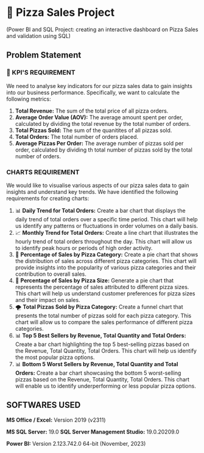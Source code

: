 # 🍕 Pizza Sales Project
(Power BI and SQL Project: creating an interactive dashboard on Pizza Sales and validation using SQL)

## Problem Statement
### 📏 KPI'S REQUIREMENT
We need to analyse key indicators for our pizza sales data to gain insights into our business performance. Specifically, we want to calculate the following metrics:

1. **Total Revenue:** The sum of the total price of all pizza orders.
2. **Average Order Value (AOV):** The average amount spent per order, calculated by dividing the total revenue by the total number of orders.
3. **Total Pizzas Sold:** The sum of the quanitites of all pizzas sold.
4. **Total Orders:** The total number of orders placed.
5. **Average Pizzas Per Order:** The average number of pizzas sold per order, calculated by dividing th total number of pizzas sold by the total number of orders.

### CHARTS REQUIREMENT
We would like to visualise various aspects of our pizza sales data to gain insights and understand key trends. We have identified the following requirements for creating charts: 
1. 📊 **Daily Trend for Total Orders:**
Create a bar chart that displays the daily trend of total orders over a specific time period. This chart will help us identify any patterns or fluctuations in order volumes on a daily basis. 
2. 📈 **Monthly Trend for Total Orders:**
Create a line chart that illustrates the hourly trend of total orders throughout the day. This chart will allow us to identify peak hours or periods of high order activity. 
3. 🍩 **Percentage of Sales by Pizza Category:**
Create a pie chart that shows the distribution of sales across different pizza categories. This chart will provide insights into the popularity of various pizza categories and their contribution to overall sales.
4. 🍩 **Percentage of Sales by Pizza Size:**
Generate a pie chart that represents the percentage of sales attributed to different pizza sizes. This chart will help us understand customer preferences for pizza sizes and their impact on sales. 
5. 🌪 **Total Pizzas Sold by Pizza Category:** 
Create a funnel chart that presents the total number of pizzas sold for each pizza category. This chart will allow us to compare the sales performance of different pizza categories. 
6. 📊 **Top 5 Best Sellers by Revenue, Total Quantity and Total Orders:**
Create a bar chart highlighting the top 5 best-selling pizzas based on the Revenue, Total Quantity, Total Orders. This chart will help us identify the most popular pizza options. 
7. 📊 **Bottom 5 Worst Sellers by Revenue, Total Quantity and Total Orders:**
Create a bar chart showcasing the bottom 5 worst-selling pizzas based on the Revenue, Total Quantity, Total Orders. This chart will enable us to identify underperforming or less popular pizza options.

## SOFTWARES USED
**MS Office / Excel:** Version 2019 (v2311)

**MS SQL Server:** 19.0
**SQL Server Management Studio:** 19.0.20209.0

**Power BI:** Version 2.123.742.0 64-bit (November, 2023)


